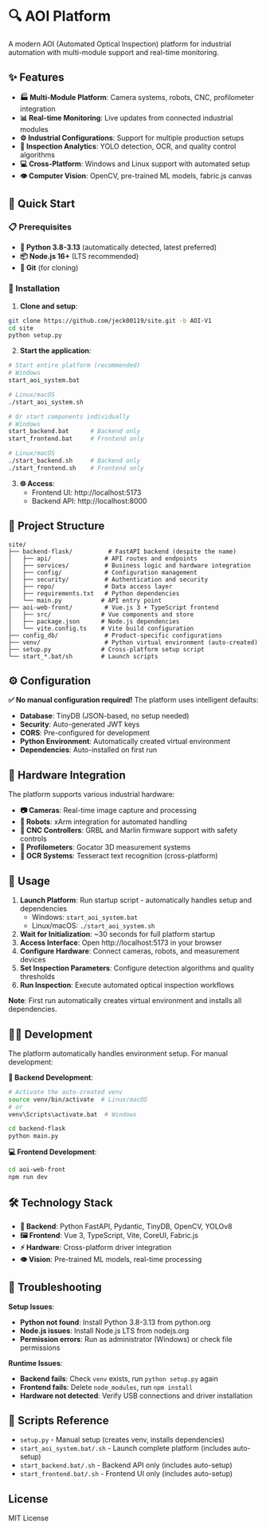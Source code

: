# 🔍 AOI Platform

A modern AOI (Automated Optical Inspection) platform for industrial automation with multi-module support and real-time monitoring.

## ✨ Features

- **🏭 Multi-Module Platform**: Camera systems, robots, CNC, profilometer integration
- **📊 Real-time Monitoring**: Live updates from connected industrial modules  
- **⚙️ Industrial Configurations**: Support for multiple production setups
- **🤖 Inspection Analytics**: YOLO detection, OCR, and quality control algorithms
- **💻 Cross-Platform**: Windows and Linux support with automated setup
- **👁️ Computer Vision**: OpenCV, pre-trained ML models, fabric.js canvas

## 🚀 Quick Start

### 📋 Prerequisites

- **🐍 Python 3.8-3.13** (automatically detected, latest preferred)
- **📦 Node.js 16+** (LTS recommended)
- **🔗 Git** (for cloning)

### 💾 Installation

1. **Clone and setup**:
```bash
git clone https://github.com/jeck00119/site.git -b AOI-V1
cd site
python setup.py
```

2. **Start the application**:
```bash
# Start entire platform (recommended)
# Windows
start_aoi_system.bat

# Linux/macOS  
./start_aoi_system.sh

# Or start components individually
# Windows
start_backend.bat      # Backend only
start_frontend.bat     # Frontend only

# Linux/macOS
./start_backend.sh     # Backend only  
./start_frontend.sh    # Frontend only
```

3. **🌐 Access**: 
   - Frontend UI: http://localhost:5173
   - Backend API: http://localhost:8000

## 📁 Project Structure

```
site/
├── backend-flask/          # FastAPI backend (despite the name)
│   ├── api/               # API routes and endpoints
│   ├── services/          # Business logic and hardware integration
│   ├── config/            # Configuration management
│   ├── security/          # Authentication and security
│   ├── repo/              # Data access layer
│   ├── requirements.txt   # Python dependencies
│   └── main.py           # API entry point
├── aoi-web-front/         # Vue.js 3 + TypeScript frontend
│   ├── src/              # Vue components and store
│   ├── package.json      # Node.js dependencies
│   └── vite.config.ts    # Vite build configuration
├── config_db/             # Product-specific configurations
├── venv/                  # Python virtual environment (auto-created)
├── setup.py              # Cross-platform setup script
└── start_*.bat/sh        # Launch scripts
```

## ⚙️ Configuration

**✅ No manual configuration required!** The platform uses intelligent defaults:

- **Database**: TinyDB (JSON-based, no setup needed)
- **Security**: Auto-generated JWT keys
- **CORS**: Pre-configured for development
- **Python Environment**: Automatically created virtual environment
- **Dependencies**: Auto-installed on first run

## 🔧 Hardware Integration

The platform supports various industrial hardware:

- **📷 Cameras**: Real-time image capture and processing
- **🦾 Robots**: xArm integration for automated handling
- **🔩 CNC Controllers**: GRBL and Marlin firmware support with safety controls  
- **📏 Profilometers**: Gocator 3D measurement systems
- **📝 OCR Systems**: Tesseract text recognition (cross-platform)

## 🎯 Usage

1. **Launch Platform**: Run startup script - automatically handles setup and dependencies
   - Windows: `start_aoi_system.bat`  
   - Linux/macOS: `./start_aoi_system.sh`
2. **Wait for Initialization**: ~30 seconds for full platform startup
3. **Access Interface**: Open http://localhost:5173 in your browser
4. **Configure Hardware**: Connect cameras, robots, and measurement devices
5. **Set Inspection Parameters**: Configure detection algorithms and quality thresholds
6. **Run Inspection**: Execute automated optical inspection workflows

**Note**: First run automatically creates virtual environment and installs all dependencies.

## 👨‍💻 Development

The platform automatically handles environment setup. For manual development:

**🔧 Backend Development**:
```bash
# Activate the auto-created venv
source venv/bin/activate  # Linux/macOS
# or
venv\Scripts\activate.bat  # Windows

cd backend-flask
python main.py
```

**💻 Frontend Development**:
```bash
cd aoi-web-front
npm run dev
```

## 🛠️ Technology Stack

- **🐍 Backend**: Python FastAPI, Pydantic, TinyDB, OpenCV, YOLOv8
- **🖼️ Frontend**: Vue 3, TypeScript, Vite, CoreUI, Fabric.js
- **⚡ Hardware**: Cross-platform driver integration
- **👁️ Vision**: Pre-trained ML models, real-time processing

## 🚨 Troubleshooting

**Setup Issues**:
- **Python not found**: Install Python 3.8-3.13 from python.org
- **Node.js issues**: Install Node.js LTS from nodejs.org
- **Permission errors**: Run as administrator (Windows) or check file permissions

**Runtime Issues**:
- **Backend fails**: Check `venv` exists, run `python setup.py` again
- **Frontend fails**: Delete `node_modules`, run `npm install`
- **Hardware not detected**: Verify USB connections and driver installation

## 📜 Scripts Reference

- `setup.py` - Manual setup (creates venv, installs dependencies)
- `start_aoi_system.bat/.sh` - Launch complete platform (includes auto-setup)
- `start_backend.bat/.sh` - Backend API only (includes auto-setup)
- `start_frontend.bat/.sh` - Frontend UI only (includes auto-setup)

## License

MIT License

